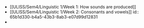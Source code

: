 - [[ULISS/Sem4/Linguistic 1/Week 1: How sounds are produced]]
- [[ULISS/Sem4/Linguistic 1/Week 2: Consonants and vowels]]
  id:: 65b1d330-b4a5-43b3-8ab3-e07d99d12831
-